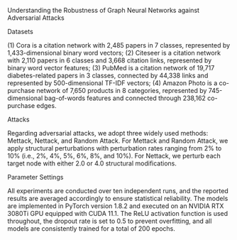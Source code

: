 Understanding the Robustness of Graph Neural Networks against Adversarial Attacks

Datasets

(1) Cora is a citation network with 2,485 papers in 7 classes, represented by 1,433-dimensional binary word vectors; 
(2) Citeseer is a citation network with 2,110 papers in 6 classes and 3,668 citation links, represented by binary word vector features; 
(3) PubMed is a citation network of 19,717 diabetes-related papers in 3 classes, connected by 44,338 links and represented by 500-dimensional TF-IDF vectors; 
(4) Amazon Photo is a co-purchase network of 7,650 products in 8 categories, represented by 745-dimensional bag-of-words features and connected through 238,162 co-purchase edges.

Attacks

Regarding adversarial attacks, we adopt three widely used methods: Mettack, Nettack, and Random Attack. For Mettack and Random Attack, we apply structural perturbations with perturbation rates ranging from 2% to 10% (i.e., 2%, 4%, 5%, 6%, 8%, and 10%). For Nettack, we perturb each target node with either 2.0 or 4.0 structural modifications. 

Parameter Settings

All experiments are conducted over ten independent runs, and the reported results are averaged accordingly to ensure statistical reliability. The models are implemented in PyTorch version 1.8.2 and executed on an NVIDIA RTX 3080Ti GPU equipped with CUDA 11.1. The ReLU activation function is used throughout, the dropout rate is set to 0.5 to prevent overfitting, and all models are consistently trained for a total of 200 epochs.
